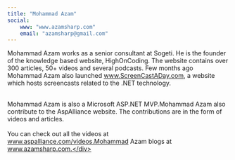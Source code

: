 ```yaml
---
title: "Mohammad Azam"
social: 
    www: "www.azamsharp.com"
    email: "azamsharp@gmail.com"
---
```

Mohammad Azam works as a senior consultant at Sogeti. He is the founder of the knowledge based website, HighOnCoding. The website contains over 300 articles, 50+ videos and several podcasts. Few months ago Mohammad Azam also launched www.ScreenCastADay.com, a website which hosts screencasts related to the .NET technology.<div><br /></div><div>Mohammad Azam is also a Microsoft ASP.NET MVP.Mohammad Azam also contribute to the AspAlliance website. The contributions are in the form of videos and articles. </div><div><br /></div><div>You can check out all the videos at www.aspalliance.com/videos.Mohammad Azam blogs at www.azamsharp.com.</div>
<!--more-->
<!--excerpt-->
